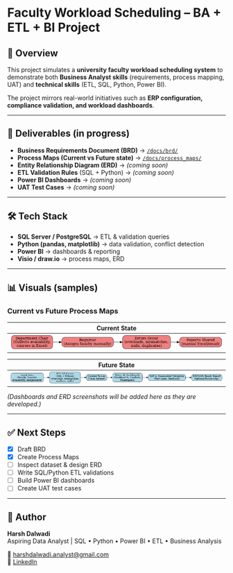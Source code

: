# Faculty Workload Scheduling – BA + ETL + BI Project

## 📌 Overview
This project simulates a **university faculty workload scheduling system** to demonstrate both **Business Analyst skills** (requirements, process mapping, UAT) and **technical skills** (ETL, SQL, Python, Power BI).

The project mirrors real-world initiatives such as **ERP configuration, compliance validation, and workload dashboards**.

---

## 📂 Deliverables (in progress)
- **Business Requirements Document (BRD)** → [`/docs/brd/`](docs/business_requirements_document/Faculty_Workload_BRD_v0.1.md)
- **Process Maps (Current vs Future state)** → [`/docs/process_maps/`](./docs/process_maps/)
- **Entity Relationship Diagram (ERD)** → *(coming soon)*
- **ETL Validation Rules** (SQL + Python) → *(coming soon)*
- **Power BI Dashboards** → *(coming soon)*
- **UAT Test Cases** → *(coming soon)*

---

## 🛠 Tech Stack
- **SQL Server / PostgreSQL** → ETL & validation queries  
- **Python (pandas, matplotlib)** → data validation, conflict detection  
- **Power BI** → dashboards & reporting  
- **Visio / draw.io** → process maps, ERD  

---

## 📊 Visuals (samples)

### Current vs Future Process Maps
| Current State |
|---------------|
| ![Current State](./docs/process_maps/ProcessMap_CurrentState.png) |

| Future State |
|---------------|
| ![Future State](./docs/process_maps/ProcessMap_FutureState.png) |

*(Dashboards and ERD screenshots will be added here as they are developed.)*

---

## ✅ Next Steps
- [x] Draft BRD  
- [x] Create Process Maps  
- [ ] Inspect dataset & design ERD  
- [ ] Write SQL/Python ETL validations  
- [ ] Build Power BI dashboards  
- [ ] Create UAT test cases  

---

## 👤 Author
**Harsh Dalwadi**  
Aspiring Data Analyst | SQL • Python • Power BI • ETL • Business Analysis  

📧 harshdalwadi.analyst@gmail.com  
🔗 [LinkedIn](https://www.linkedin.com/in/harshhd)  
